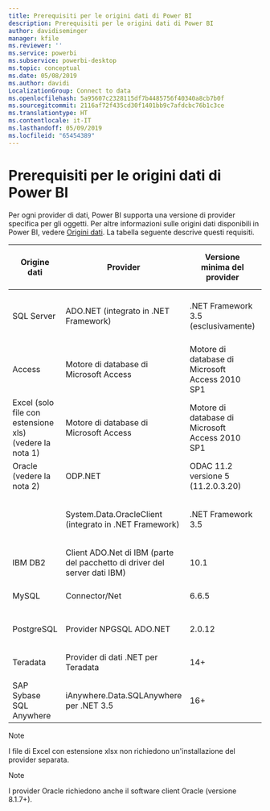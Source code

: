 ```yaml
---
title: Prerequisiti per le origini dati di Power BI
description: Prerequisiti per le origini dati di Power BI
author: davidiseminger
manager: kfile
ms.reviewer: ''
ms.service: powerbi
ms.subservice: powerbi-desktop
ms.topic: conceptual
ms.date: 05/08/2019
ms.author: davidi
LocalizationGroup: Connect to data
ms.openlocfilehash: 5a95607c2328115df7b4485756f40340a8cb7b0f
ms.sourcegitcommit: 2116af72f435cd30f1401bb9c7afdcbc76b1c3ce
ms.translationtype: HT
ms.contentlocale: it-IT
ms.lasthandoff: 05/09/2019
ms.locfileid: "65454389"
---
```

# <a name="power-bi-data-source-prerequisites"></a>Prerequisiti per le origini dati di Power BI
Per ogni provider di dati, Power BI supporta una versione di provider specifica per gli oggetti. Per altre informazioni sulle origini dati disponibili in Power BI, vedere [Origini dati](desktop-data-sources.md). La tabella seguente descrive questi requisiti.

| Origine dati | Provider | Versione minima del provider | Versione minima dell'origine dati | Oggetti origine dati supportati | Collegamento per il download |
| --- | --- | --- | --- | --- | --- |
| SQL Server |ADO.NET (integrato in .NET Framework) |.NET Framework 3.5 (esclusivamente) |SQL Server 2005+ |Tabelle/viste, funzioni scalari, funzioni di tabella |Incluso in .NET Framework 3.5 o versione successiva |
| Access |Motore di database di Microsoft Access |Motore di database di Microsoft Access 2010 SP1 |Nessuna restrizione |Tabelle/viste |[Collegamento per il download](http://go.microsoft.com/fwlink/?linkid=285987&clcid=0x409) |
| Excel (solo file con estensione xls) (vedere la nota 1) |Motore di database di Microsoft Access |Motore di database di Microsoft Access 2010 SP1 |Nessuna restrizione |Tabelle, fogli |[Collegamento per il download](http://go.microsoft.com/fwlink/?linkid=285987&clcid=0x409) |
| Oracle (vedere la nota 2) |ODP.NET |ODAC 11.2 versione 5 (11.2.0.3.20) |9.x+ |Tabelle/viste |[Collegamento per il download](http://go.microsoft.com/fwlink/?linkid=272376&clcid=0x409) |
| | System.Data.OracleClient (integrato in .NET Framework) |.NET Framework 3.5 |9.x+ |Tabelle/viste |Incluso in .NET Framework 3.5 o versione successiva |
| IBM DB2 |Client ADO.Net di IBM (parte del pacchetto di driver del server dati IBM) |10.1 |9.1+ |Tabelle/viste |[Collegamento per il download](http://go.microsoft.com/fwlink/?linkid=274911&clcid=0x409) |
| MySQL |Connector/Net |6.6.5 |5.1 |Tabelle/viste, funzioni scalari |[Collegamento per il download](http://go.microsoft.com/fwlink/?linkid=278885&clcid=0x409) |
| PostgreSQL |Provider NPGSQL ADO.NET |2.0.12 |7.4 |Tabelle/viste |[Collegamento per il download](http://go.microsoft.com/fwlink/?linkid=282716&clcid=0x409) |
| Teradata |Provider di dati .NET per Teradata |14+ |12+ |Tabelle/viste |[Collegamento per il download](http://go.microsoft.com/fwlink/?linkid=278886&clcid=0x409) |
| SAP Sybase SQL Anywhere |iAnywhere.Data.SQLAnywhere per .NET 3.5 |16+ |16+ |Tabelle/viste |[Collegamento per il download](http://go.microsoft.com/fwlink/?linkid=324846) |

>[!NOTE]
>I file di Excel con estensione xlsx non richiedono un'installazione del provider separata.

>[!NOTE]
>I provider Oracle richiedono anche il software client Oracle (versione 8.1.7+).
> 
> 

